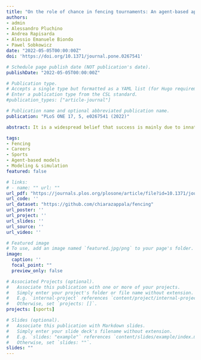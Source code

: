 ```yaml
---
title: "On the role of chance in fencing tournaments: An agent-based approach"
authors:
- admin
- Alessandro Pluchino
- Andrea Rapisarda
- Alessio Emanuele Biondo
- Pawel Sobkowicz
date: "2022-05-05T00:00:00Z"
doi: 'https://doi.org/10.1371/journal.pone.0267541'

# Schedule page publish date (NOT publication's date).
publishDate: "2022-05-05T00:00:00Z"

# Publication type.
# Accepts a single type but formatted as a YAML list (for Hugo requirements).
# Enter a publication type from the CSL standard.
#publication_types: ["article-journal"]

# Publication name and optional abbreviated publication name.
publication: "PLoS ONE 17, 5, e0267541 (2022)"

abstract: It is a widespread belief that success is mainly due to innate qualities rather than external forces. This is particularly true in sports competitions, where individual talent is usually considered the main, if not the only, ingredient to reach success. In this study, we explore the limits of this belief by quantifying the relative weight of talent and chance in fencing, a combat sport involving a weapon, with the help of both real data and agent-based simulations. Fencing competitions are structured as direct elimination tournaments, where randomness is explicitly present in some rules. We focused on épée, which is one of three disciplines. We collected data on international competition results and annual rankings, in the range 2008–2020, for male and female fencers under 20 years old (Junior category). Then, we built the model calibrated on our dataset and parametrized by just one free variable a, describing the importance of talent—and, consequently, of chance—in competitions (a = 1 indicates the ideal scenario where only talent matters, a = 0 the complete random one). Our agent-based approach can reproduce the main stylized facts observed in data, at the level of both single tournaments and the entire careers of a given community of épée fencers. We find that simulations approximate very well the data for both Junior Men and Women when talent weights slightly less than chance, i.e. when a is around 0.45. We conclude that the role of chance in fencing is unusually high and it probably represents an extreme case for individual sports. Our findings shed light on the importance of external factors in both athletes’ results in tournaments and throughout their career, making even more unfair the “winner-takes-all” disparities that often occur between the winner and the other classified competitors.

tags:
- Fencing
- Careers
- Sports
- Agent-based models
- Modeling & simulation
featured: false

# links:
# - name: "" url: ""
url_pdf: "https://journals.plos.org/plosone/article/file?id=10.1371/journal.pone.0267541&type=printable"
url_code: ''
url_dataset: "https://github.com/chiarazappala/fencing"
url_poster: ''
url_project: ''
url_slides: ''
url_source: ''
url_video: ''

# Featured image
# To use, add an image named `featured.jpg/png` to your page's folder. 
image:
  caption: ''
  focal_point: ""
  preview_only: false

# Associated Projects (optional).
#   Associate this publication with one or more of your projects.
#   Simply enter your project's folder or file name without extension.
#   E.g. `internal-project` references `content/project/internal-project/index.md`.
#   Otherwise, set `projects: []`.
projects: [sports]

# Slides (optional).
#   Associate this publication with Markdown slides.
#   Simply enter your slide deck's filename without extension.
#   E.g. `slides: "example"` references `content/slides/example/index.md`.
#   Otherwise, set `slides: ""`.
slides: ""
---
```

